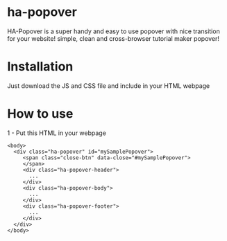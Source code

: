 # ha-popover
HA-Popover is a super handy and easy to use popover with nice transition for your website! simple, clean and cross-browser tutorial maker popover!


# Installation
Just download the JS and CSS file and include in your HTML webpage


# How to use

1 - Put this HTML in your webpage

```
<body>
  <div class="ha-popover" id="mySamplePopover">
     <span class="close-btn" data-close="#mySamplePopover">
     </span>
     <div class="ha-popover-header">
       ...
     </div>
     <div class="ha-popover-body">
       ...
     </div>
     <div class="ha-popover-footer">
       ...
     </div>
  </div>
</body>
```
